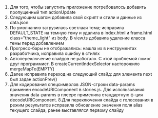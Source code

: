 1. Для того, чтобы запустить приложение потребовалось добавить пропущенный тип actionUpdate
2. Следующим шагом добавила свой скрипт и стили и данные из data.json
3. По умолчанию загрузилась светлаая тема; исправила DEFAULT_STATE на темную тему и удалила в index.html и frame.html class="theme_light" из body. В view.ts добавила удаление класса темы перед добавлением
4. Прогресс-бары не отображались: нашла их в инструментах разработчика, исправила ошибку в стилях
5. Автопереключение слайдов не работало. С этой проблемой помог друг программист. В createCurrentIndexSelector насторожило mergeMapTo(EMPTY)
6. Далее исправила переход на следующий слайд: для элемента next был задан actionPrev() 
7. Для кодирования спецсимволов JSON-строки data-params применен encodeURIComponent в stories.js. Для использования значения data-params в плеере применила стандартную ф-ция decodeURIComponent.
8.Для переключения слайда с голосования в режим результатов исправила обновление значения поля alias текущего слайда, ранее выставлялся первому слайду